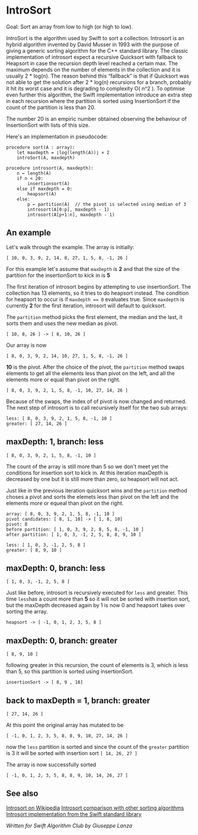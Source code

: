 # IntroSort

Goal: Sort an array from low to high (or high to low).

IntroSort is the algorithm used by Swift to sort a collection. Introsort is an hybrid algorithm invented by David Musser  in 1993 with the purpose of giving a generic sorting algorithm for the C++ standard library. The classic implementation of introsort expect a recursive Quicksort with fallback to Heapsort in case the recursion depth level reached a certain max. The maximum depends on the number of elements in the collection and it is usually 2 * log(n). The reason behind this “fallback” is that if Quicksort was not able to get the solution after 2 * log(n) recursions for a branch, probably it hit its worst case and it is degrading to complexity O( n^2 ). To optimise even further this algorithm, the Swift implementation introduce an extra step in each recursion where the partition is sorted using InsertionSort if the count of the partition is less than 20.

The number 20 is an empiric number obtained observing the behaviour of InsertionSort with lists of this size.

Here's an implementation in pseudocode:

```
procedure sort(A : array):
    let maxdepth = ⌊log(length(A))⌋ × 2
    introSort(A, maxdepth)

procedure introsort(A, maxdepth):
    n ← length(A)
    if n < 20:
        insertionsort(A)
    else if maxdepth = 0:
        heapsort(A)
    else:
        p ← partition(A)  // the pivot is selected using median of 3
        introsort(A[0:p], maxdepth - 1)
        introsort(A[p+1:n], maxdepth - 1)
```

## An example

Let's walk through the example. The array is initially:

	[ 10, 0, 3, 9, 2, 14, 8, 27, 1, 5, 8, -1, 26 ]


For this example let's assume that `maxDepth` is **2** and that the size of the partition for the insertionSort to kick in is **5**

The first iteration of introsort begins by attempting to use insertionSort. The collection has 13 elements, so it tries to do heapsort instead. The condition for heapsort to occur is if `maxdepth == 0` evaluates true. Since `maxdepth` is currently **2** for the first iteration, introsort will default to quicksort.

The `partition`  method picks the first element, the median and the last, it sorts them and uses the new median as pivot.

    [ 10, 8, 26 ] -> [ 8, 10, 26 ]
    
Our array is now

    [ 8, 0, 3, 9, 2, 14, 10, 27, 1, 5, 8, -1, 26 ]

**10** is the pivot. After the choice of the pivot, the `partition` method swaps elements to get all the elements less than pivot on the left, and all the elements more or equal than pivot on the right.

    [ 8, 0, 3, 9, 2, 1, 5, 8, -1, 10, 27, 14, 26 ]
    
Because of the swaps, the index of of pivot is now changed and returned. The next step of introsort is to call recursively itself for the two sub arrays:

    less: [ 8, 0, 3, 9, 2, 1, 5, 8, -1, 10 ]
    greater: [ 27, 14, 26 ]

## maxDepth: 1, branch: less

    [ 8, 0, 3, 9, 2, 1, 5, 8, -1, 10 ]

The count of the array is still more than 5 so we don't meet yet the conditions for insertion sort to kick in. At this iteration maxDepth is decreased by one but it is still more than zero, so heapsort will not act.

Just like in the previous iteration quicksort wins and the `partition` method choses a pivot and sorts the elemets less than pivot on the left and the elements more or equeal than pivot on the right.

    array: [ 8, 0, 3, 9, 2, 1, 5, 8, -1, 10 ]
    pivot candidates: [ 8, 1, 10] -> [ 1, 8, 10]
    pivot: 8
    before partition: [ 1, 0, 3, 9, 2, 8, 5, 8, -1, 10 ]
    after partition: [ 1, 0, 3, -1, 2, 5, 8, 8, 9, 10 ]
    
    less: [ 1, 0, 3, -1, 2, 5, 8 ]
    greater: [ 8, 9, 10 ]
    
## maxDepth: 0, branch: less

    [ 1, 0, 3, -1, 2, 5, 8 ]
    
Just like before, introsort is recursively executed for `less` and greater. This time `less`has a count more than **5** so it will not be sorted with insertion sort, but the maxDepth decreased again by 1 is now 0 and heapsort takes over sorting the array.

    heapsort -> [ -1, 0, 1, 2, 3, 5, 8 ]
    
## maxDepth: 0, branch: greater

    [ 8, 9, 10 ]

following greater in this recursion, the count of elements is 3, which is less than 5, so this partition is sorted using insertionSort.

    insertionSort -> [ 8, 9 , 10]
    

## back to maxDepth = 1, branch: greater

    [ 27, 14, 26 ]

At this point the original array has mutated to be

    [ -1, 0, 1, 2, 3, 5, 8, 8, 9, 10, 27, 14, 26 ]
    
now the `less` partition is sorted  and since the count of the `greater` partition is 3 it will be sorted with insertion sort  `[ 14, 26, 27 ]`

The array is now successfully sorted

    [ -1, 0, 1, 2, 3, 5, 8, 8, 9, 10, 14, 26, 27 ]


## See also

[Introsort on Wikipedia](https://en.wikipedia.org/wiki/Introsort)
[Introsort comparison with other sorting algorithms](http://agostini.tech/2017/12/18/swift-sorting-algorithm/)
[Introsort implementation from the Swift standard library](https://github.com/apple/swift/blob/09f77ff58d250f5d62855ea359fc304f40b531df/stdlib/public/core/Sort.swift.gyb)

*Written for Swift Algorithm Club by Giuseppe Lanza*

